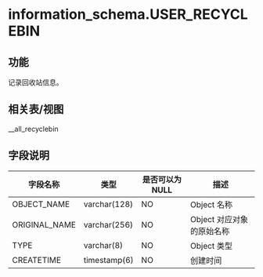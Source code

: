 information_schema.USER_RECYCLEBIN 
=======================================================



功能 
-----------

记录回收站信息。

相关表/视图 
---------------

__all_recyclebin

字段说明 
-------------



|   **字段名称**    |    **类型**    | **是否可以为 NULL** |      **描述**      |
|---------------|--------------|----------------|------------------|
| OBJECT_NAME   | varchar(128) | NO             | Object 名称        |
| ORIGINAL_NAME | varchar(256) | NO             | Object 对应对象的原始名称 |
| TYPE          | varchar(8)   | NO             | Object 类型        |
| CREATETIME    | timestamp(6) | NO             | 创建时间             |



